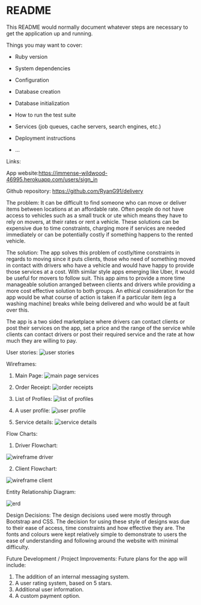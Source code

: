 # README

This README would normally document whatever steps are necessary to get the
application up and running.

Things you may want to cover:

* Ruby version

* System dependencies

* Configuration

* Database creation

* Database initialization

* How to run the test suite

* Services (job queues, cache servers, search engines, etc.)

* Deployment instructions

* ...

Links:

App website:https://immense-wildwood-46995.herokuapp.com/users/sign_in

Github repository: https://github.com/RyanG91/delivery


The problem:
It can be difficult to find someone who can move or deliver items between locations at an affordable rate. Often people do not have access to vehicles such as a small truck or ute which means they have to rely on movers, at their rates or rent a vehicle. These solutions can be expensive due to time constraints, charging more if services are needed immediately or can be potentially costly if something happens to the rented vehicle.

The solution:
The app solves this problem of costly/time constraints in regards to moving since it puts clients, those who need of something moved in contact with drivers who have a vehicle and would have happy to provide those services at a cost. With similar style apps emerging like Uber, it would be useful for movers to follow suit. This app aims to provide a more time manageable solution arranged between clients and drivers while providing a more cost effective solution to both groups. An ethical consideration for the app would be what course of action is taken if a particular item (eg a washing machine) breaks while being delivered and who would be at fault over this.


The app is a two sided marketplace where drivers can contact clients or post their services on the app, set a price and the range of the service while clients can contact drivers or post their required service and the rate at how much they are willing to pay.

User stories:
![user stories](https://user-images.githubusercontent.com/33079422/39900088-d90ac1c8-5502-11e8-98ad-184a48ac2333.PNG)

Wireframes:
1)	Main Page:
![main page services](https://user-images.githubusercontent.com/33079422/39899956-118c9540-5502-11e8-9136-30ac85fcb75a.PNG)

2)	Order Receipt:
![order receipts](https://user-images.githubusercontent.com/33079422/39900028-87e379de-5502-11e8-8691-96e95f874518.PNG)

3)	List of Profiles:
![list of profiles](https://user-images.githubusercontent.com/33079422/39899985-361fac1c-5502-11e8-9d7e-d09cee12fa4a.PNG)

4)	A user profile:
![user profile](https://user-images.githubusercontent.com/33079422/39900042-983dee2c-5502-11e8-8ee4-f9ca27bd38a9.PNG)

5)	Service details:
![service details](https://user-images.githubusercontent.com/33079422/39900037-94845b90-5502-11e8-8725-ade7c18b3b2c.PNG)

Flow Charts:
1)	Driver Flowchart:

![wireframe driver](https://user-images.githubusercontent.com/33079422/39900057-acf8a320-5502-11e8-88b2-f6aa3f8328eb.PNG)

2)	Client Flowchart:

![wireframe client](https://user-images.githubusercontent.com/33079422/39900062-b5a251ce-5502-11e8-9ca3-35a0c5858476.PNG)

Entity Relationship Diagram:

![erd](https://user-images.githubusercontent.com/33079422/39900072-c60e4158-5502-11e8-9aae-a500d4379ad0.PNG)

Design Decisions:
The design decisions used were mostly through Bootstrap and CSS. The decision for using these style of designs was due to their ease of access, time constraints and how effective they are. The fonts and colours were kept relatively simple to demonstrate to users the ease of understanding and following around the website with minimal difficulty.

Future Development / Project Improvements:
Future plans for the app will include:
1)	The addition of an internal messaging system.
2)	A user rating system, based on 5 stars.
3)	Additional user information.
4)	A custom payment option.
